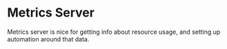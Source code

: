 # Metrics Server
 Metrics server is nice for getting info about resource usage, and setting up automation around that data. 
